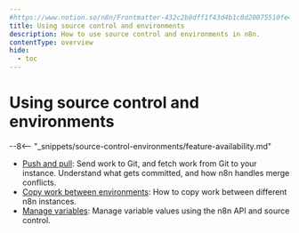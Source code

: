 ```yaml
---
#https://www.notion.so/n8n/Frontmatter-432c2b8dff1f43d4b1c8d20075510fe4
title: Using source control and environments
description: How to use source control and environments in n8n.
contentType: overview
hide:
  - toc
---
```


# Using source control and environments

--8<-- "_snippets/source-control-environments/feature-availability.md"

* [Push and pull](/source-control-environments/using/push-pull.md): Send work to Git, and fetch work from Git to your instance. Understand what gets committed, and how n8n handles merge conflicts.
* [Copy work between environments](/source-control-environments/using/copy-work.md): How to copy work between different n8n instances.
* [Manage variables](/source-control-environments/using/manage-variables.md): Manage variable values using the n8n API and source control.
